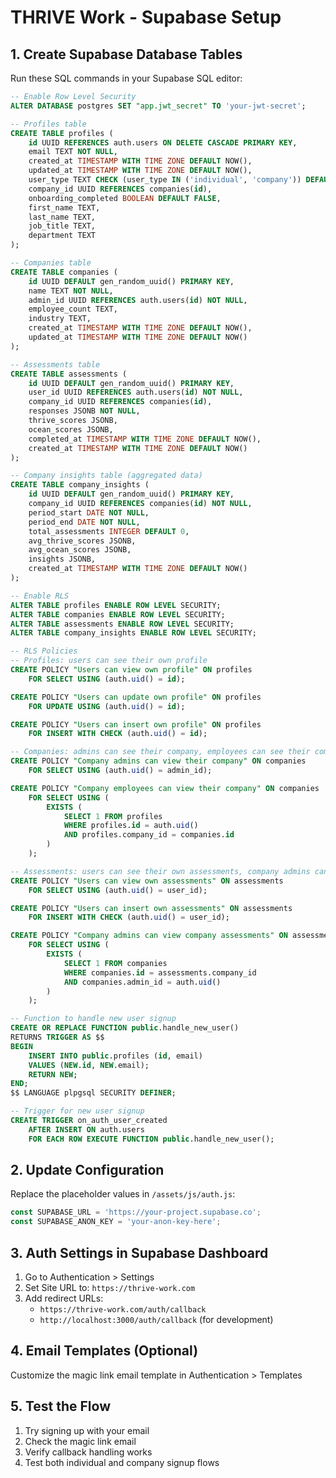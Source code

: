 # THRIVE Work - Supabase Setup

## 1. Create Supabase Database Tables

Run these SQL commands in your Supabase SQL editor:

```sql
-- Enable Row Level Security
ALTER DATABASE postgres SET "app.jwt_secret" TO 'your-jwt-secret';

-- Profiles table
CREATE TABLE profiles (
    id UUID REFERENCES auth.users ON DELETE CASCADE PRIMARY KEY,
    email TEXT NOT NULL,
    created_at TIMESTAMP WITH TIME ZONE DEFAULT NOW(),
    updated_at TIMESTAMP WITH TIME ZONE DEFAULT NOW(),
    user_type TEXT CHECK (user_type IN ('individual', 'company')) DEFAULT 'individual',
    company_id UUID REFERENCES companies(id),
    onboarding_completed BOOLEAN DEFAULT FALSE,
    first_name TEXT,
    last_name TEXT,
    job_title TEXT,
    department TEXT
);

-- Companies table
CREATE TABLE companies (
    id UUID DEFAULT gen_random_uuid() PRIMARY KEY,
    name TEXT NOT NULL,
    admin_id UUID REFERENCES auth.users(id) NOT NULL,
    employee_count TEXT,
    industry TEXT,
    created_at TIMESTAMP WITH TIME ZONE DEFAULT NOW(),
    updated_at TIMESTAMP WITH TIME ZONE DEFAULT NOW()
);

-- Assessments table
CREATE TABLE assessments (
    id UUID DEFAULT gen_random_uuid() PRIMARY KEY,
    user_id UUID REFERENCES auth.users(id) NOT NULL,
    company_id UUID REFERENCES companies(id),
    responses JSONB NOT NULL,
    thrive_scores JSONB,
    ocean_scores JSONB,
    completed_at TIMESTAMP WITH TIME ZONE DEFAULT NOW(),
    created_at TIMESTAMP WITH TIME ZONE DEFAULT NOW()
);

-- Company insights table (aggregated data)
CREATE TABLE company_insights (
    id UUID DEFAULT gen_random_uuid() PRIMARY KEY,
    company_id UUID REFERENCES companies(id) NOT NULL,
    period_start DATE NOT NULL,
    period_end DATE NOT NULL,
    total_assessments INTEGER DEFAULT 0,
    avg_thrive_scores JSONB,
    avg_ocean_scores JSONB,
    insights JSONB,
    created_at TIMESTAMP WITH TIME ZONE DEFAULT NOW()
);

-- Enable RLS
ALTER TABLE profiles ENABLE ROW LEVEL SECURITY;
ALTER TABLE companies ENABLE ROW LEVEL SECURITY;
ALTER TABLE assessments ENABLE ROW LEVEL SECURITY;
ALTER TABLE company_insights ENABLE ROW LEVEL SECURITY;

-- RLS Policies
-- Profiles: users can see their own profile
CREATE POLICY "Users can view own profile" ON profiles
    FOR SELECT USING (auth.uid() = id);

CREATE POLICY "Users can update own profile" ON profiles
    FOR UPDATE USING (auth.uid() = id);

CREATE POLICY "Users can insert own profile" ON profiles
    FOR INSERT WITH CHECK (auth.uid() = id);

-- Companies: admins can see their company, employees can see their company
CREATE POLICY "Company admins can view their company" ON companies
    FOR SELECT USING (auth.uid() = admin_id);

CREATE POLICY "Company employees can view their company" ON companies
    FOR SELECT USING (
        EXISTS (
            SELECT 1 FROM profiles 
            WHERE profiles.id = auth.uid() 
            AND profiles.company_id = companies.id
        )
    );

-- Assessments: users can see their own assessments, company admins can see company assessments
CREATE POLICY "Users can view own assessments" ON assessments
    FOR SELECT USING (auth.uid() = user_id);

CREATE POLICY "Users can insert own assessments" ON assessments
    FOR INSERT WITH CHECK (auth.uid() = user_id);

CREATE POLICY "Company admins can view company assessments" ON assessments
    FOR SELECT USING (
        EXISTS (
            SELECT 1 FROM companies 
            WHERE companies.id = assessments.company_id 
            AND companies.admin_id = auth.uid()
        )
    );

-- Function to handle new user signup
CREATE OR REPLACE FUNCTION public.handle_new_user()
RETURNS TRIGGER AS $$
BEGIN
    INSERT INTO public.profiles (id, email)
    VALUES (NEW.id, NEW.email);
    RETURN NEW;
END;
$$ LANGUAGE plpgsql SECURITY DEFINER;

-- Trigger for new user signup
CREATE TRIGGER on_auth_user_created
    AFTER INSERT ON auth.users
    FOR EACH ROW EXECUTE FUNCTION public.handle_new_user();
```

## 2. Update Configuration

Replace the placeholder values in `/assets/js/auth.js`:

```javascript
const SUPABASE_URL = 'https://your-project.supabase.co';
const SUPABASE_ANON_KEY = 'your-anon-key-here';
```

## 3. Auth Settings in Supabase Dashboard

1. Go to Authentication > Settings
2. Set Site URL to: `https://thrive-work.com`
3. Add redirect URLs:
   - `https://thrive-work.com/auth/callback`
   - `http://localhost:3000/auth/callback` (for development)

## 4. Email Templates (Optional)

Customize the magic link email template in Authentication > Templates

## 5. Test the Flow

1. Try signing up with your email
2. Check the magic link email
3. Verify callback handling works
4. Test both individual and company signup flows